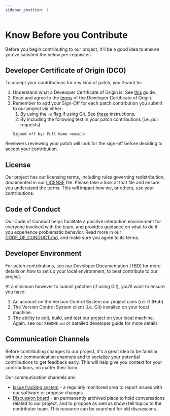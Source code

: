 ```yaml
---
sidebar_position: 1
---
```


# Know Before you Contribute

Before you begin contributing to our project, it'll be a good idea to ensure you've satisfied the below pre-requisites. 

## Developer Certificate of Origin (DCO)

To accept your contributions for any kind of patch, you'll want to:
1. Understand what a Developer Certificate of Origin is. See [this](https://wiki.linuxfoundation.org/dco) guide.
2. Read and agree to the [terms](https://developercertificate.org) of the Developer Certificate of Origin.
3. Remember to add your Sign-Off for each patch contribution you submit to our project via either:
   1. By using the `-s` flag if using Git. See [these](https://git-scm.com/docs/git-commit#Documentation/git-commit.txt--s) instructions.
   2. By including the following text in your patch contributions (i.e. pull requests)
   ```
   Signed-off-by: Full Name <email>
   ``` 

Reviewers reviewing your patch will look for the sign-off before deciding to accept your contribution.

## License

Our project has our licensing terms, including rules governing redistribution, documented in our [LICENSE](https://nasa-ammos.github.io/slim/LICENSE) file. Please take a look at that file and ensure you understand the terms. This will impact how we, or others, use your contributions.

## Code of Conduct

Our Code of Conduct helps facilitate a positive interaction environment for everyone involved with the team, and provides guidance on what to do if you experience problematic behavior. Read more in our [CODE_OF_CONDUCT.md](docs/about/CODE_OF_CONDUCT.md), and make sure you agree to its terms. 

## Developer Environment

For patch contributions, see our Developer Documentation (TBD) for more details on how to set up your local environment, to best contribute to our project. 

At a minimum however to submit patches (if using Git), you'll want to ensure you have:
1. An account on the Version Control System our project uses (i.e. GitHub).
2. The Version Control System client (i.e. Git) installed on your local machine.
3. The ability to edit, build, and test our project on your local machine. Again, see our `README.md` or detailed developer guide for more details 

## Communication Channels

Before contributing changes to our project, it's a great idea to be familiar with our communication channels and to socialize your potential contributions to get feedback early. This will help give you context for your contributions, no matter their form.

Our communication channels are:
- [Issue tracking system](https://github.com/NASA-AMMOS/slim/issues) - a regularly monitored area to report issues with our software or propose changes
- [Discussion board](https://github.com/NASA-AMMOS/slim/discussions) - an permanently archived place to hold conversations related to our project, and to propose as well as show+tell topics to the contributor team. This resource can be searched for old discussions.
